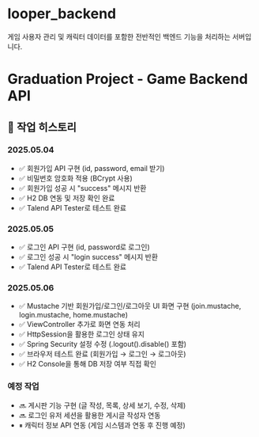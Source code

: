 ﻿# looper_backend
게임 사용자 관리 및 캐릭터 데이터를 포함한 전반적인 백엔드 기능을 처리하는 서버입니다.

# Graduation Project - Game Backend API

## 📅 작업 히스토리

### 2025.05.04
- ✅ 회원가입 API 구현 (id, password, email 받기)
- ✅ 비밀번호 암호화 적용 (BCrypt 사용)
- ✅ 회원가입 성공 시 "success" 메시지 반환
- ✅ H2 DB 연동 및 저장 확인 완료
- ✅ Talend API Tester로 테스트 완료
  

### 2025.05.05
- ✅ 로그인 API 구현 (id, password로 로그인)
- ✅ 로그인 성공 시 "login success" 메시지 반환
- ✅ Talend API Tester로 테스트 완료


### 2025.05.06
- ✅ Mustache 기반 회원가입/로그인/로그아웃 UI 화면 구현 (join.mustache, login.mustache, home.mustache)
- ✅ ViewController 추가로 화면 연동 처리
- ✅ HttpSession을 활용한 로그인 상태 유지
- ✅ Spring Security 설정 수정 (.logout().disable() 포함)
- ✅ 브라우저 테스트 완료 (회원가입 → 로그인 → 로그아웃)
- ✅ H2 Console을 통해 DB 저장 여부 직접 확인


### 예정 작업
- 🔜 게시판 기능 구현 (글 작성, 목록, 상세 보기, 수정, 삭제)
- 🔜 로그인 유저 세션을 활용한 게시글 작성자 연동
- ⏸ 캐릭터 정보 API 연동 (게임 시스템과 연동 후 진행 예정)

